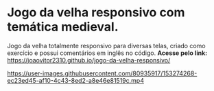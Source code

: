 # Jogo da velha responsivo com temática medieval.
 Jogo da velha totalmente responsivo para diversas telas, criado como exercício e possui comentários em inglês no código. **Acesse pelo link:**
 https://joaovitor2310.github.io/jogo-da-velha-responsivo/


https://user-images.githubusercontent.com/80935917/153274268-ec23ed45-af10-4c43-8ed2-a8e46e81519c.mp4
